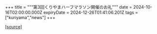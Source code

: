 +++
title = """第3回くりやまハーフマラソン開催のお礼"""
date = 2024-10-16T02:00:00.000Z
expiryDate = 2024-12-26T01:41:06.201Z
tags = ["kuriyama","news"]
+++


[[source]](https://www.town.kuriyama.hokkaido.jp/site/kuriyama-harf/29147.html)
